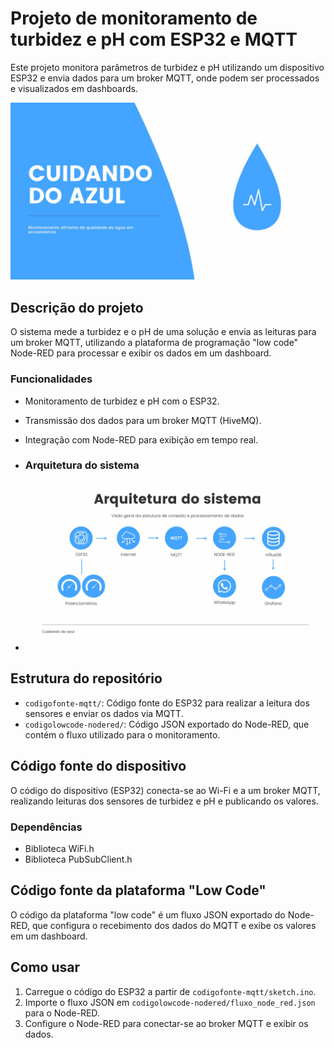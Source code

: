# Projeto de monitoramento de turbidez e pH com ESP32 e MQTT

Este projeto monitora parâmetros de turbidez e pH utilizando um dispositivo ESP32 e envia dados para um broker MQTT, onde podem ser processados e visualizados em dashboards.

![Projeto de Internet das Coisas para Monitoramento de Qualidade da Água](images/azul1.jpg)

## Descrição do projeto
O sistema mede a turbidez e o pH de uma solução e envia as leituras para um broker MQTT, utilizando a plataforma de programação "low code" Node-RED para processar e exibir os dados em um dashboard.

### Funcionalidades
- Monitoramento de turbidez e pH com o ESP32.
- Transmissão dos dados para um broker MQTT (HiveMQ).
- Integração com Node-RED para exibição em tempo real.

- ### Arquitetura do sistema

- ![Arquitetura do sistema Cuidando do Azul](images/arquitetura.jpg)

## Estrutura do repositório
- `codigofonte-mqtt/`: Código fonte do ESP32 para realizar a leitura dos sensores e enviar os dados via MQTT.
- `codigolowcode-nodered/`: Código JSON exportado do Node-RED, que contém o fluxo utilizado para o monitoramento.

## Código fonte do dispositivo
O código do dispositivo (ESP32) conecta-se ao Wi-Fi e a um broker MQTT, realizando leituras dos sensores de turbidez e pH e publicando os valores.

### Dependências
- Biblioteca WiFi.h
- Biblioteca PubSubClient.h

## Código fonte da plataforma "Low Code"
O código da plataforma "low code" é um fluxo JSON exportado do Node-RED, que configura o recebimento dos dados do MQTT e exibe os valores em um dashboard.

## Como usar
1. Carregue o código do ESP32 a partir de `codigofonte-mqtt/sketch.ino`.
2. Importe o fluxo JSON em `codigolowcode-nodered/fluxo_node_red.json` para o Node-RED.
3. Configure o Node-RED para conectar-se ao broker MQTT e exibir os dados.
